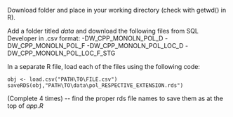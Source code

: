 Download folder and place in your working directory (check with getwd() in R).

Add a folder titled *data* and download the following files from SQL Developer in .csv format:
  -DW_CPP_MONOLN_POL_D
  -DW_CPP_MONOLN_POL_F
  -DW_CPP_MONOLN_POL_LOC_D
  -DW_CPP_MONOLN_POL_LOC_F_STG
  
In a separate R file, load each of the files using the following code:
  ```
  obj <- load.csv("PATH\TO\FILE.csv")
  saveRDS(obj,"PATH\TO\data\pol_RESPECTIVE_EXTENSION.rds")
  ```
  (Complete 4 times) -- find the proper rds file names to save them as at the top of *app.R*
  
 
